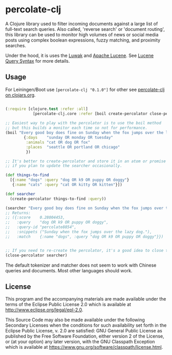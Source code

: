 # percolate-clj

A Clojure library used to filter incoming documents against a large list of
full-text search queries. Also called, 'reverse search' or 'document routing',
this library can be used to monitor high volumes of news or social media posts using
complex boolean expressions, fuzzy matching, and proximity searches.

Under the hood, it is uses the [Luwak](https://github.com/flaxsearch/luwak)
and [Apache Lucene](https://lucene.apache.org/). See [Lucene Query
Syntax](https://lucene.apache.org/core/6_5_0/queryparsersyntax.html) for more details.

## Usage

For Leiningen/Boot use `[percolate-clj "0.1.0"]` for other
see [percolate-clj on clojars.org](https://clojars.org/percolate-clj).


```clojure

(:require [clojure.test :refer :all]
            [percolate-clj.core :refer [boil create-percolator close-percolator]])
            
;; Easiest way to play with the percolator is to use the boil method
;; but this builds a monitor each time so not for performance.
(boil "Every good boy does fine on Sunday when the fox jumps over the lazy dog."
        {:days    "sunday OR monday OR tuesday"
         :animals "cat OR dog OR fox"
         :places  "seattle OR portland OR chicago"
         })

;; It's better to create-percolator and store it in an atom or promise
;; if you plan to update the searcher occasionally.

(def things-to-find
  [{:name "dogs" :query "dog OR k9 OR puppy OR doggy"}
   {:name "cats" :query "cat OR kitty OR kitten"}])

(def searcher
  (create-percolator things-to-find :query))

(searcher "Every good boy does fine on Sunday when the fox jumps over the lazy dog.")
;; Returns:
;; ({:score    0.28004453,
;;   :query    "dog OR k9 OR puppy OR doggy",
;;   :query-id "percolate8854",
;;   :snippets ("Sunday when the fox jumps over the lazy dog."),
;;   :match    {:name "dogs", :query "dog OR k9 OR puppy OR doggy"}})


;; If you need to re-create the percolator, it's a good idea to close the old one.
(close-percolator searcher)

```

The default tokenizer and matcher does not seem to work with Chinese queries and
documents. Most other languages should work.


## License

This program and the accompanying materials are made available under the
terms of the Eclipse Public License 2.0 which is available at
http://www.eclipse.org/legal/epl-2.0.

This Source Code may also be made available under the following Secondary
Licenses when the conditions for such availability set forth in the Eclipse
Public License, v. 2.0 are satisfied: GNU General Public License as published by
the Free Software Foundation, either version 2 of the License, or (at your
option) any later version, with the GNU Classpath Exception which is available
at https://www.gnu.org/software/classpath/license.html.
